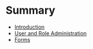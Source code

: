 # Summary

* [Introduction](README.md)
* [User and Role Administration](deployment/README.md)
* [Forms](forms/README.md)

